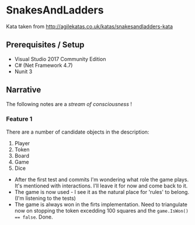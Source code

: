 # SnakesAndLadders

Kata taken from http://agilekatas.co.uk/katas/snakesandladders-kata

## Prerequisites / Setup

* Visual Studio 2017 Community Edition
* C# (Net Framework 4.7)
* Nunit 3

## Narrative
The following notes are a _stream of consciousness_ !

### Feature 1

There are a number of candidate objects in the description:
1. Player
1. Token
1. Board
1. Game
1. Dice

* After the first test and commits I'm wondering what role the game plays. It's mentioned with interactions. I'll leave it for now and come back to it.
* The game is now used - I see it as the natural place for 'rules' to belong. (I'm listening to the tests)
* The game is always won in the firts implementation. Need to triangulate now on stopping the token excedding 100 squares and the ```game.IsWon() == false```. Done.
